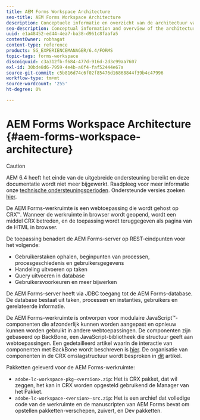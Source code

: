 ```yaml
---
title: AEM Forms Workspace Architecture
seo-title: AEM Forms Workspace Architecture
description: Conceptuele informatie en overzicht van de architectuur van de werkruimte van LiveCycle AEM Forms.
seo-description: Conceptual information and overview of the architecture of LiveCycle AEM Forms workspace.
uuid: e1a48452-ed44-4ea7-ba38-d961c8faafa5
contentOwner: robhagat
content-type: reference
products: SG_EXPERIENCEMANAGER/6.4/FORMS
topic-tags: forms-workspace
discoiquuid: c3a312fb-f684-477d-916d-2d3c99aa7607
exl-id: 30bde8d6-7959-4e4b-a6f4-faf52444e67a
source-git-commit: c5b816d74c6f02f85476d16868844f39b4c47996
workflow-type: tm+mt
source-wordcount: '255'
ht-degree: 0%

---
```


# AEM Forms Workspace Architecture {#aem-forms-workspace-architecture}

>[!CAUTION]
>
>AEM 6.4 heeft het einde van de uitgebreide ondersteuning bereikt en deze documentatie wordt niet meer bijgewerkt. Raadpleeg voor meer informatie onze [technische ondersteuningsperioden](https://helpx.adobe.com/support/programs/eol-matrix.html). Ondersteunde versies zoeken [hier](https://experienceleague.adobe.com/docs/).

De AEM Forms-werkruimte is een webtoepassing die wordt gehost op CRX™. Wanneer de werkruimte in browser wordt geopend, wordt een middel CRX betreden, en de toepassing wordt teruggegeven als pagina van de HTML in browser.

De toepassing benadert de AEM Forms-server op REST-eindpunten voor het volgende:

* Gebruikerstaken ophalen, beginpunten van processen, procesgeschiedenis en gebruikersgegevens
* Handeling uitvoeren op taken
* Query uitvoeren in database
* Gebruikersvoorkeuren en meer bijwerken

De AEM Forms-server heeft via JDBC toegang tot de AEM Forms-database. De database bestaat uit taken, processen en instanties, gebruikers en gerelateerde informatie.

De AEM Forms-werkruimte is ontworpen voor modulaire JavaScript™-componenten die afzonderlijk kunnen worden aangepast en opnieuw kunnen worden gebruikt in andere webtoepassingen. De componenten zijn gebaseerd op BackBone, een JavaScript-bibliotheek die structuur geeft aan webtoepassingen. Een gedetailleerd artikel waarin de interactie van componenten met BackBone wordt beschreven is [hier](/help/forms/using/backbone-interaction.md). De organisatie van componenten in de CRX omslagstructuur wordt besproken in [dit](/help/forms/using/folder-structure.md) artikel.

Pakketten geleverd voor de AEM Forms-werkruimte:

* `adobe-lc-workspace-pkg-<version>.zip`: Het is CRX pakket, dat wil zeggen, het kan in CRX worden opgesteld gebruikend de Manager van het Pakket.
* `adobe-lc-workspace-<version>-src.zip`: Het is een archief dat volledige code van de werkruimte en de manuscripten van AEM Forms bevat om opstellen pakketten-verschepen, zuivert, en Dev pakketten.
